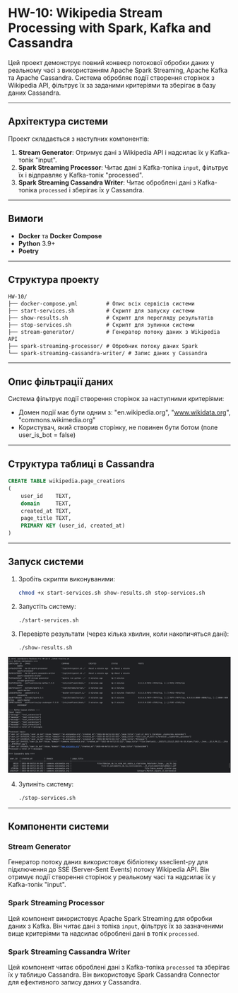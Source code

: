 # HW-10: Wikipedia Stream Processing with Spark, Kafka and Cassandra

Цей проект демонструє повний конвеєр потокової обробки даних у реальному часі з використанням Apache Spark Streaming,
Apache Kafka та Apache Cassandra. Система обробляє події створення сторінок з Wikipedia API, фільтрує їх за заданими
критеріями та зберігає в базу даних Cassandra.

---

## Архітектура системи

Проект складається з наступних компонентів:

1. **Stream Generator**: Отримує дані з Wikipedia API і надсилає їх у Kafka-топік "input".
2. **Spark Streaming Processor**: Читає дані з Kafka-топіка `input`, фільтрує їх і відправляє у Kafka-топік "processed".
3. **Spark Streaming Cassandra Writer**: Читає оброблені дані з Kafka-топіка `processed` і зберігає їх у Cassandra.

___

## Вимоги

- **Docker** та **Docker Compose**
- **Python** 3.9+
- **Poetry**

___

## Структура проекту

```
HW-10/
├── docker-compose.yml         # Опис всіх сервісів системи
├── start-services.sh          # Скрипт для запуску системи
├── show-results.sh            # Скрипт для перегляду результатів
├── stop-services.sh           # Скрипт для зупинки системи
├── stream-generator/          # Генератор потоку даних з Wikipedia API
├── spark-streaming-processor/ # Обробник потоку даних Spark
└── spark-streaming-cassandra-writer/ # Запис даних у Cassandra
```

---

## Опис фільтрації даних

Система фільтрує події створення сторінок за наступними критеріями:

- Домен події має бути одним з: "en.wikipedia.org", "www.wikidata.org", "commons.wikimedia.org"
- Користувач, який створив сторінку, не повинен бути ботом (поле user_is_bot = false)

---

## Структура таблиці в Cassandra

```sql
CREATE TABLE wikipedia.page_creations
(
    user_id    TEXT,
    domain     TEXT,
    created_at TEXT,
    page_title TEXT,
    PRIMARY KEY (user_id, created_at)
)
```

---

## Запуск системи

1. Зробіть скрипти виконуваними:
   ```bash
   chmod +x start-services.sh show-results.sh stop-services.sh
   ```

2. Запустіть систему:
   ```bash
   ./start-services.sh
   ```

3. Перевірте результати (через кілька хвилин, коли накопичяться дані):
   ```bash
   ./show-results.sh
   ```

![img.png](docs/img.png)

4. Зупиніть систему:
   ```bash
   ./stop-services.sh
   ```

--- 

## Компоненти системи

### Stream Generator

Генератор потоку даних використовує бібліотеку sseclient-py для підключення до SSE (Server-Sent Events) потоку Wikipedia
API. Він отримує події створення сторінок у реальному часі та надсилає їх у Kafka-топік "input".

### Spark Streaming Processor

Цей компонент використовує Apache Spark Streaming для обробки даних з Kafka. Він читає дані з топіка `input`, фільтрує
їх за зазначеними вище критеріями та надсилає оброблені дані в топік `processed`.

### Spark Streaming Cassandra Writer

Цей компонент читає оброблені дані з Kafka-топіка `processed` та зберігає їх у таблицю Cassandra. Він використовує Spark
Cassandra Connector для ефективного запису даних у Cassandra.
